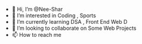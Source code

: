 - 👋 Hi, I’m @Nee-Shar
- 👀 I’m interested in Coding , Sports
- 🌱 I’m currently learning DSA , Front End Web D
- 💞️ I’m looking to collaborate on Some Web Projects
- 📫 How to reach me 

<!---
Nee-Shar/Nee-Shar is a ✨ special ✨ repository because its `README.md` (this file) appears on your GitHub profile.
You can click the Preview link to take a look at your changes.
--->
